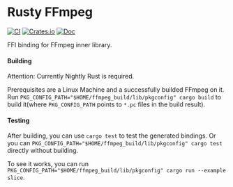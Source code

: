# Rusty FFmpeg

[![CI](https://github.com/CCExtractor/rusty_ffmpeg/workflows/CI/badge.svg?branch=master)](https://github.com/CCExtractor/rusty_ffmpeg/actions)
[![Crates.io](https://img.shields.io/crates/v/rusty_ffmpeg.svg)](https://crates.io/crates/rusty_ffmpeg)
[![Doc](https://docs.rs/rusty_ffmpeg/badge.svg)](https://docs.rs/rusty_ffmpeg)

FFI binding for FFmpeg inner library.

#### Building

Attention: Currently Nightly Rust is required.

Prerequisites are a Linux Machine and a successfully builded FFmpeg on it. Run `PKG_CONFIG_PATH="$HOME/ffmpeg_build/lib/pkgconfig" cargo build` to build it(where `PKG_CONFIG_PATH` points to `*.pc` files in the build result).

#### Testing

After building, you can use `cargo test` to test the generated bindings. Or you can `PKG_CONFIG_PATH="$HOME/ffmpeg_build/lib/pkgconfig" cargo test` directly without building.

To see it works, you can run `PKG_CONFIG_PATH="$HOME/ffmpeg_build/lib/pkgconfig" cargo run --example slice`.
